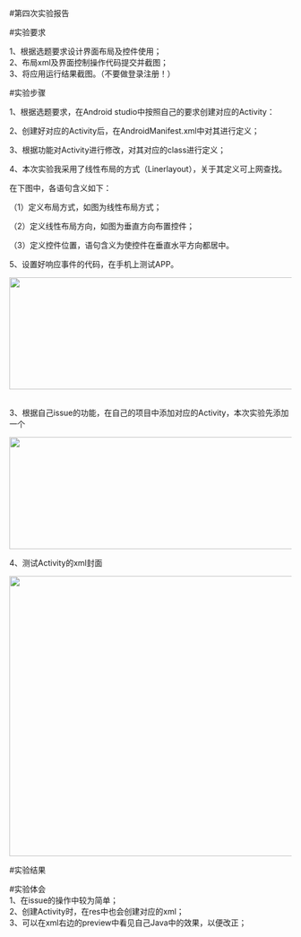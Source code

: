 #第四次实验报告

#实验要求

1、根据选题要求设计界面布局及控件使用；       
2、布局xml及界面控制操作代码提交并截图；       
3、将应用运行结果截图。（不要做登录注册！）           

#实验步骤

1、根据选题要求，在Android studio中按照自己的要求创建对应的Activity：   

2、创建好对应的Activity后，在AndroidManifest.xml中对其进行定义；   

3、根据功能对Activity进行修改，对其对应的class进行定义；    

4、本次实验我采用了线性布局的方式（Linerlayout），关于其定义可上网查找。   
     
在下图中，各语句含义如下：     
     
（1）定义布局方式，如图为线性布局方式；     

（2）定义线性布局方向，如图为垂直方向布置控件；     

（3）定义控件位置，语句含义为使控件在垂直水平方向都居中。           

5、设置好响应事件的代码，在手机上测试APP。             

<img width="600" height="200" src="https://raw.githubusercontent.com/GeekLee1998/android-labs-2018/master/soft1612070501311/labpicture/lab2-1.jpg"/>    

3、根据自己issue的功能，在自己的项目中添加对应的Activity，本次实验先添加一个   

<img width="600" height="200" src="https://raw.githubusercontent.com/GeekLee1998/android-labs-2018/master/soft1612070501311/labpicture/lab2-2.jpg"/>  
    
4、测试Activity的xml封面    

<img width="600" height="500" src="https://raw.githubusercontent.com/GeekLee1998/android-labs-2018/master/soft1612070501311/labpicture/lab2-3.jpg"/>  
      

#实验结果    

#实验体会      
1、在issue的操作中较为简单；  
2、创建Activity时，在res中也会创建对应的xml；   
3、可以在xml右边的preview中看见自己Java中的效果，以便改正；        




